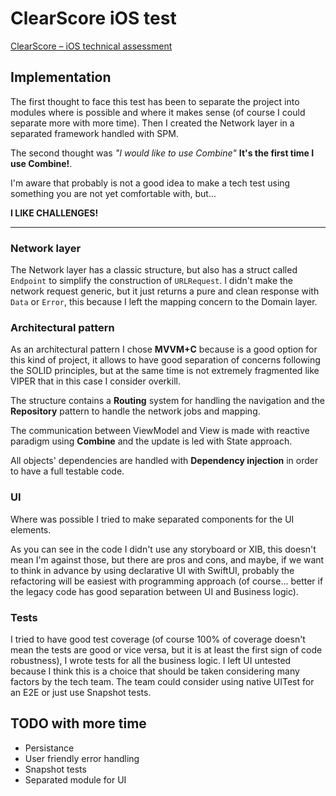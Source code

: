 # ClearScore iOS test
[ClearScore – iOS technical assessment](ClearScore%20-%20Technical%20Task.docx)

## Implementation

The first thought to face this test has been to separate the project into modules where is possible and where it makes sense (of course I could separate more with more time). Then I created the Network layer in a separated framework handled with SPM.

The second thought was *"I would like to use Combine"* **It's the first time I use Combine!**.

I'm aware that probably is not a good idea to make a tech test using something you are not yet comfortable with, but...

**I LIKE CHALLENGES!**

---

### Network layer

The Network layer has a classic structure, but also has a struct called `Endpoint` to simplify the construction of `URLRequest`.
	I didn't make the network request generic, but it just returns a pure and clean response with `Data` or `Error`, this because I left the mapping concern to the Domain layer.
	
### Architectural pattern

As an architectural pattern I chose **MVVM+C** because is a good option for this kind of project, it allows to have good separation of concerns following the SOLID principles, but at the same time is not extremely fragmented like VIPER that in this case I consider overkill.

The structure contains a **Routing** system for handling the navigation and the **Repository** pattern to handle the network jobs and mapping.

The communication between ViewModel and View is made with reactive paradigm using **Combine** and the update is led with State approach.

All objects' dependencies are handled with **Dependency injection** in order to have a full testable code.

### UI

Where was possible I tried to make separated components for the UI elements.

As you can see in the code I didn't use any storyboard or XIB, this doesn't mean I'm against those, but there are pros and cons, and maybe, if we want to think in advance by using declarative UI with SwiftUI, probably the refactoring will be easiest with programming approach (of course... better if the legacy code has good separation between UI and Business logic).

### Tests

I tried to have good test coverage (of course 100% of coverage doesn't mean the tests are good or vice versa, but it is at least the first sign of code robustness), I wrote tests for all the business logic. I left UI untested because I think this is a choice that should be taken considering many factors by the tech team.
The team could consider using native UITest for an E2E or just use Snapshot tests.

## TODO with more time

- Persistance
- User friendly error handling
- Snapshot tests
- Separated module for UI
